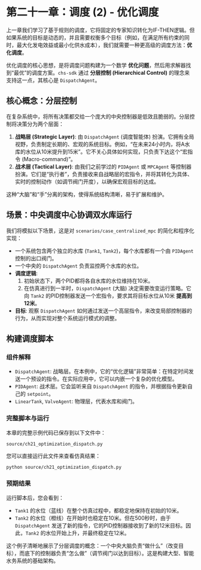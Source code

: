 # 第二十一章：调度 (2) - 优化调度

上一章我们学习了基于规则的调度，它将固定的专家知识转化为IF-THEN逻辑。但如果系统的目标是动态的，并且需要权衡多个目标（例如，在满足所有约束的同时，最大化发电效益或最小化供水成本），我们就需要一种更高级的调度方法：**优化调度**。

优化调度的核心思想，是将调度问题构建为一个数学 **优化问题**，然后用求解器找到“最优”的调度方案。`chs-sdk` 通过 **分层控制 (Hierarchical Control)** 的理念来支持这一点，其核心是 `DispatchAgent`。

## 核心概念：分层控制

在复杂系统中，将所有决策都交给一个庞大的中央控制器是低效且脆弱的。分层控制将决策分为两个层面：
1.  **战略层 (Strategic Layer)**: 由 `DispatchAgent` (调度智能体) 扮演。它拥有全局视野，负责制定长期的、宏观的系统目标。例如，“在未来24小时内，将A水库的水位从10米提升到15米”。它不关心具体如何实现，只负责下达这个“宏指令 (Macro-command)”。
2.  **战术层 (Tactical Layer)**: 由我们之前学过的 `PIDAgent` 或 `MPCAgent` 等控制器扮演。它们是“执行者”，负责接收来自战略层的宏指令，并将其转化为具体、实时的控制动作（如调节阀门开度），以确保宏观目标的达成。

这种“大脑”和“手”分离的架构，使得系统结构清晰，易于扩展和维护。

## 场景：中央调度中心协调双水库运行

我们将模拟以下场景，这是对 `scenarios/case_centralized_mpc` 的简化和程序化实现：
*   一个系统包含两个独立的水库 (`Tank1`, `Tank2`)，每个水库都有一个由 `PIDAgent` 控制的出口阀门。
*   一个中央的 `DispatchAgent` 负责监控两个水库的水位。
*   **调度逻辑**:
    1.  初始状态下，两个PID都将各自水库的水位维持在10米。
    2.  在仿真进行到一半时，`DispatchAgent` (大脑) 决定需要改变运行策略。它向 `Tank2` 的PID控制器发送一个宏指令，要求其将目标水位从10米 **提高到12米**。
*   **目标**: 观察 `DispatchAgent` 如何通过发送一个高层指令，来改变局部控制器的行为，从而实现对整个系统运行模式的调整。

## 构建调度脚本

### 组件解释

*   `DispatchAgent`: 战略层。在本例中，它的“优化逻辑”非常简单：在特定时间发送一个预设的指令。在实际应用中，它可以内嵌一个复杂的优化模型。
*   `PIDAgent`: 战术层。它会监听来自 `DispatchAgent` 的指令，并根据指令更新自己的 `setpoint`。
*   `LinearTank`, `ValveAgent`: 物理层，代表水库和阀门。

### 完整脚本与运行

本章的完整示例代码已保存到以下文件中：

`source/ch21_optimization_dispatch.py`

您可以直接运行此文件来查看仿真结果：

```bash
python source/ch21_optimization_dispatch.py
```

### 预期结果

运行脚本后，您会看到：
*   `Tank1` 的水位（蓝线）在整个仿真过程中，都稳定地保持在初始的10米。
*   `Tank2` 的水位（橙线）在开始时也稳定在10米。但在500秒时，由于 `DispatchAgent` 发送了新的指令，它的PID控制器接收到了新的12米目标。因此，`Tank2` 的水位开始上升，并最终稳定在12米。

这个例子清晰地展示了分层调度的概念：一个中央大脑负责“做什么”（改变目标），而底下的控制器负责“怎么做”（调节阀门以达到目标）。这是构建大型、智能水务系统的基础架构。
